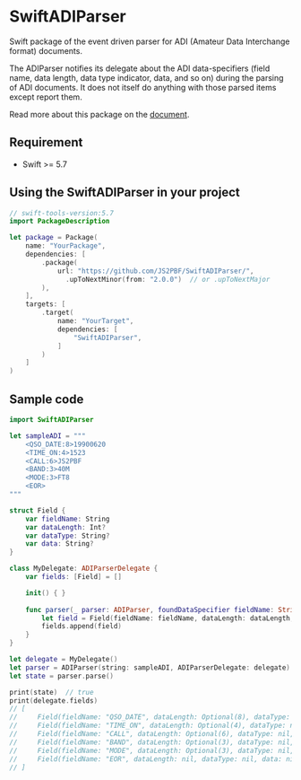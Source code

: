 # SwiftADIParser

Swift package of the event driven parser for ADI (Amateur Data Interchange format) documents.

The ADIParser notifies its delegate about the ADI data-specifiers (field name, data length, data type indicator, data, and so on) during the parsing of ADI documents.
It does not itself do anything with those parsed items except report them.

Read more about this package on the [document](https://js2pbf.github.io/SwiftADIParser/documentation/swiftadiparser/).


## Requirement

- Swift >= 5.7


## Using the SwiftADIParser in your project

```swift
// swift-tools-version:5.7
import PackageDescription

let package = Package(
    name: "YourPackage",
    dependencies: [
        .package(
            url: "https://github.com/JS2PBF/SwiftADIParser/",
              .upToNextMinor(from: "2.0.0")  // or .upToNextMajor
        ),
    ],
    targets: [
        .target(
            name: "YourTarget",
            dependencies: [
                "SwiftADIParser",
            ]
        )
    ]
)
```


## Sample code

```swift
import SwiftADIParser

let sampleADI = """
    <QSO_DATE:8>19900620
    <TIME_ON:4>1523
    <CALL:6>JS2PBF
    <BAND:3>40M
    <MODE:3>FT8
    <EOR>
"""

struct Field {
    var fieldName: String
    var dataLength: Int?
    var dataType: String?
    var data: String?
}

class MyDelegate: ADIParserDelegate {
    var fields: [Field] = []

    init() { }
    
    func parser(_ parser: ADIParser, foundDataSpecifier fieldName: String, dataLength: Int?, dataType: String?, data: String?) {
        let field = Field(fieldName: fieldName, dataLength: dataLength, dataType: dataType, data: data)
        fields.append(field)
    }
}

let delegate = MyDelegate()
let parser = ADIParser(string: sampleADI, ADIParserDelegate: delegate)
let state = parser.parse()

print(state)  // true
print(delegate.fields)
// [
//     Field(fieldName: "QSO_DATE", dataLength: Optional(8), dataType: nil, data: Optional("19900620")),
//     Field(fieldName: "TIME_ON", dataLength: Optional(4), dataType: nil, data: Optional("1523")),
//     Field(fieldName: "CALL", dataLength: Optional(6), dataType: nil, data: Optional("JS2PBF")),
//     Field(fieldName: "BAND", dataLength: Optional(3), dataType: nil, data: Optional("40M")),
//     Field(fieldName: "MODE", dataLength: Optional(3), dataType: nil, data: Optional("FT8")),
//     Field(fieldName: "EOR", dataLength: nil, dataType: nil, data: nil)
// ]
```
